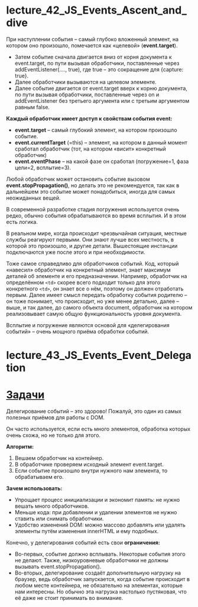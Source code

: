 # lecture_42_JS_Events_Ascent_and_dive  

При наступлении события – самый глубоко вложенный элемент, на котором оно произошло, помечается как «целевой» (**event.target**).  

-  Затем событие сначала двигается вниз от корня документа к event.target, по пути вызывая обработчики, поставленные через addEventListener(...., true), где true – это сокращение для {capture: true}.  
-  Далее обработчики вызываются на целевом элементе.  
-  Далее событие двигается от event.target вверх к корню документа, по пути вызывая обработчики, поставленные через on<event> и addEventListener без третьего аргумента или с третьим аргументом равным false.  
  
**Каждый обработчик имеет доступ к свойствам события event:**    
-  **event.target** – самый глубокий элемент, на котором произошло событие.  
-  **event.currentTarget** (=this) – элемент, на котором в данный момент сработал обработчик (тот, на котором «висит» конкретный обработчик)  
-  **event.eventPhase** – на какой фазе он сработал (погружение=1, фаза цели=2, всплытие=3).  
  
Любой обработчик может остановить событие вызовом **event.stopPropagation()**, но делать это не рекомендуется, так как в дальнейшем это событие может понадобиться, иногда для самых неожиданных вещей.  

В современной разработке стадия погружения используется очень редко, обычно события обрабатываются во время всплытия. И в этом есть логика.  

В реальном мире, когда происходит чрезвычайная ситуация, местные службы реагируют первыми. Они знают лучше всех местность, в которой это произошло, и другие детали.   Вышестоящие инстанции подключаются уже после этого и при необходимости.  

Тоже самое справедливо для обработчиков событий. Код, который «навесил» обработчик на конкретный элемент, знает максимум деталей об элементе и его предназначении. Например, обработчик на определённом `<td>` скорее всего подходит только для этого конкретного `<td>`, он знает все о нём, поэтому он должен отработать первым. Далее имеет смысл передать обработку события родителю – он тоже понимает, что происходит, но уже менее детально, далее – выше, и так далее, до самого объекта document, обработчик на котором реализовывает самую общую функциональность уровня документа.  

Всплытие и погружение являются основой для «делегирования событий» – очень мощного приёма обработки событий.   

# lecture_43_JS_Events_Event_Delegation  
#  [Задачи ](https://github.com/schoolteacherMP/lecture_43_JS_Events_Event_Delegation/blob/main/tasks.md)  

Делегирование событий – это здорово! Пожалуй, это один из самых полезных приёмов для работы с DOM.  

Он часто используется, если есть много элементов, обработка которых очень схожа, но не только для этого.  

**Алгоритм:**  
1. Вешаем обработчик на контейнер.  
2. В обработчике проверяем исходный элемент event.target.  
3. Если событие произошло внутри нужного нам элемента, то обрабатываем его.  

**Зачем использовать:**  
- Упрощает процесс инициализации и экономит память: не нужно вешать много обработчиков.  
- Меньше кода: при добавлении и удалении элементов не нужно ставить или снимать обработчики.  
- Удобство изменений DOM: можно массово добавлять или удалять элементы путём изменения innerHTML и ему подобных.  

Конечно, у делегирования событий есть свои **ограничения:**    
-  Во-первых, событие должно всплывать. Некоторые события этого не делают. Также, низкоуровневые обработчики не должны вызывать event.stopPropagation().  
-  Во-вторых, делегирование создаёт дополнительную нагрузку на браузер, ведь обработчик запускается, когда событие происходит в любом месте контейнера, не обязательно на элементах, которые нам интересны. Но обычно эта нагрузка настолько пустяковая, что её даже не стоит принимать во внимание.  

